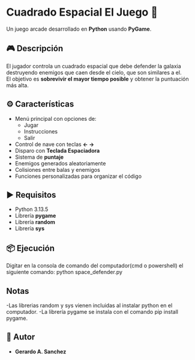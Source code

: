 # Cuadrado Espacial El Juego 🚀

Un juego arcade desarrollado en **Python** usando **PyGame**.

## 🎮 Descripción
El jugador controla un cuadrado espacial que debe defender la galaxia destruyendo enemigos que caen desde el cielo, que son similares a el.  
El objetivo es **sobrevivir el mayor tiempo posible** y obtener la puntuación más alta.

## ⚙️ Características
- Menú principal con opciones de:
  - Jugar
  - Instrucciones
  - Salir
- Control de nave con teclas **← →**
- Disparo con **Teclada Espaciadora**
- Sistema de **puntaje**
- Enemigos generados aleatoriamente
- Colisiones entre balas y enemigos
- Funciones personalizadas para organizar el código

## ▶️ Requisitos
- Python 3.13.5
- Librería **pygame**
- Librería **random**
- Librería **sys**

## 📦 Ejecución
Digitar en la consola de comando del computador(cmd o powershell) el siguiente comando:
python space_defender.py

## Notas
-Las librerias random y sys vienen incluidas al instalar python en el computador.
-La librería pygame se instala con el comando pip install pygame.

## 📝 Autor
- **Gerardo A. Sanchez**